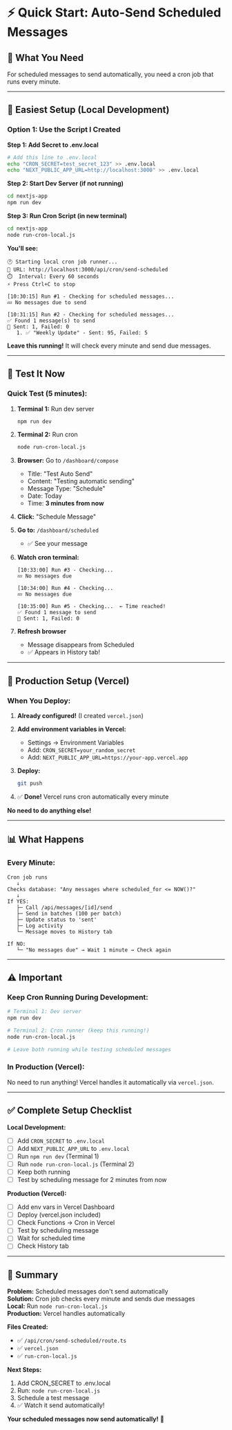 # ⚡ Quick Start: Auto-Send Scheduled Messages

## 🎯 What You Need

For scheduled messages to send automatically, you need a cron job that runs every minute.

---

## 🚀 Easiest Setup (Local Development)

### **Option 1: Use the Script I Created**

**Step 1: Add Secret to .env.local**

```bash
# Add this line to .env.local
echo "CRON_SECRET=test_secret_123" >> .env.local
echo "NEXT_PUBLIC_APP_URL=http://localhost:3000" >> .env.local
```

**Step 2: Start Dev Server (if not running)**

```bash
cd nextjs-app
npm run dev
```

**Step 3: Run Cron Script (in new terminal)**

```bash
cd nextjs-app
node run-cron-local.js
```

**You'll see:**
```
🕐 Starting local cron job runner...
📍 URL: http://localhost:3000/api/cron/send-scheduled
⏱️  Interval: Every 60 seconds
⚡ Press Ctrl+C to stop

[10:30:15] Run #1 - Checking for scheduled messages...
💤 No messages due to send

[10:31:15] Run #2 - Checking for scheduled messages...
✅ Found 1 message(s) to send
📨 Sent: 1, Failed: 0
   1. ✅ "Weekly Update" - Sent: 95, Failed: 5
```

**Leave this running!** It will check every minute and send due messages.

---

## 🧪 Test It Now

### **Quick Test (5 minutes):**

1. **Terminal 1:** Run dev server
   ```bash
   npm run dev
   ```

2. **Terminal 2:** Run cron
   ```bash
   node run-cron-local.js
   ```

3. **Browser:** Go to `/dashboard/compose`
   - Title: "Test Auto Send"
   - Content: "Testing automatic sending"
   - Message Type: "Schedule"
   - Date: Today
   - Time: **3 minutes from now**

4. **Click:** "Schedule Message"

5. **Go to:** `/dashboard/scheduled`
   - ✅ See your message

6. **Watch cron terminal:**
   ```
   [10:33:00] Run #3 - Checking...
   💤 No messages due
   
   [10:34:00] Run #4 - Checking...
   💤 No messages due
   
   [10:35:00] Run #5 - Checking...  ← Time reached!
   ✅ Found 1 message to send
   📨 Sent: 1, Failed: 0
   ```

7. **Refresh browser**
   - Message disappears from Scheduled
   - ✅ Appears in History tab!

---

## 🎯 Production Setup (Vercel)

### **When You Deploy:**

1. **Already configured!** (I created `vercel.json`)

2. **Add environment variables in Vercel:**
   - Settings → Environment Variables
   - Add: `CRON_SECRET=your_random_secret`
   - Add: `NEXT_PUBLIC_APP_URL=https://your-app.vercel.app`

3. **Deploy:**
   ```bash
   git push
   ```

4. ✅ **Done!** Vercel runs cron automatically every minute

**No need to do anything else!**

---

## 📊 What Happens

### **Every Minute:**

```
Cron job runs
   ↓
Checks database: "Any messages where scheduled_for <= NOW()?"
   ↓
If YES:
   ├─ Call /api/messages/[id]/send
   ├─ Send in batches (100 per batch)
   ├─ Update status to 'sent'
   ├─ Log activity
   └─ Message moves to History tab

If NO:
   └─ "No messages due" → Wait 1 minute → Check again
```

---

## ⚠️ Important

### **Keep Cron Running During Development:**

```bash
# Terminal 1: Dev server
npm run dev

# Terminal 2: Cron runner (keep this running!)
node run-cron-local.js

# Leave both running while testing scheduled messages
```

### **In Production (Vercel):**

No need to run anything! Vercel handles it automatically via `vercel.json`.

---

## ✅ Complete Setup Checklist

**Local Development:**
- [ ] Add `CRON_SECRET` to `.env.local`
- [ ] Add `NEXT_PUBLIC_APP_URL` to `.env.local`
- [ ] Run `npm run dev` (Terminal 1)
- [ ] Run `node run-cron-local.js` (Terminal 2)
- [ ] Keep both running
- [ ] Test by scheduling message for 2 minutes from now

**Production (Vercel):**
- [ ] Add env vars in Vercel Dashboard
- [ ] Deploy (vercel.json included)
- [ ] Check Functions → Cron in Vercel
- [ ] Test by scheduling message
- [ ] Wait for scheduled time
- [ ] Check History tab

---

## 🎉 Summary

**Problem:** Scheduled messages don't send automatically  
**Solution:** Cron job checks every minute and sends due messages  
**Local:** Run `node run-cron-local.js`  
**Production:** Vercel handles automatically  

**Files Created:**
- ✅ `/api/cron/send-scheduled/route.ts`
- ✅ `vercel.json`
- ✅ `run-cron-local.js`

**Next Steps:**
1. Add CRON_SECRET to .env.local
2. Run: `node run-cron-local.js`
3. Schedule a test message
4. ✅ Watch it send automatically!

**Your scheduled messages now send automatically!** 🚀

